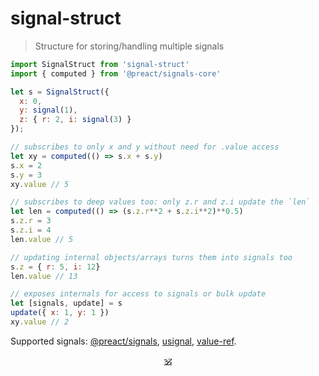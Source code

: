 # signal-struct

> Structure for storing/handling multiple signals

```js
import SignalStruct from 'signal-struct'
import { computed } from '@preact/signals-core'

let s = SignalStruct({
  x: 0,
  y: signal(1),
  z: { r: 2, i: signal(3) }
});

// subscribes to only x and y without need for .value access
let xy = computed(() => s.x + s.y)
s.x = 2
s.y = 3
xy.value // 5

// subscribes to deep values too: only z.r and z.i update the `len`
let len = computed(() => (s.z.r**2 + s.z.i**2)**0.5)
s.z.r = 3
s.z.i = 4
len.value // 5

// updating internal objects/arrays turns them into signals too
s.z = { r: 5, i: 12}
len.value // 13

// exposes internals for access to signals or bulk update
let [signals, update] = s
update({ x: 1, y: 1 })
xy.value // 2
```

Supported signals: [@preact/signals](https://github.com/preactjs/signals), [usignal](https://www.npmjs.com/package/usignal), [value-ref](https://github.com/dy/value-ref).

<p align="center"><a href="https://github.com/krsnzd/license/">🕉</a></p>
